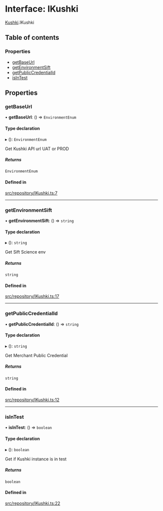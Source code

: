 # Interface: IKushki

[Kushki](../wiki/Kushki).IKushki

## Table of contents

### Properties

- [getBaseUrl](../wiki/Kushki.IKushki#getbaseurl)
- [getEnvironmentSift](../wiki/Kushki.IKushki#getenvironmentsift)
- [getPublicCredentialId](../wiki/Kushki.IKushki#getpubliccredentialid)
- [isInTest](../wiki/Kushki.IKushki#isintest)

## Properties

### getBaseUrl

• **getBaseUrl**: () => `EnvironmentEnum`

#### Type declaration

▸ (): `EnvironmentEnum`

Get Kushki API url UAT or PROD

##### Returns

`EnvironmentEnum`

#### Defined in

[src/repository/IKushki.ts:7](https://github.com/ksh-js-sdk-dev/kushki-js-sdk/blob/58b0a1b/src/repository/IKushki.ts#L7)

___

### getEnvironmentSift

• **getEnvironmentSift**: () => `string`

#### Type declaration

▸ (): `string`

Get Sift Science env

##### Returns

`string`

#### Defined in

[src/repository/IKushki.ts:17](https://github.com/ksh-js-sdk-dev/kushki-js-sdk/blob/58b0a1b/src/repository/IKushki.ts#L17)

___

### getPublicCredentialId

• **getPublicCredentialId**: () => `string`

#### Type declaration

▸ (): `string`

Get Merchant Public Credential

##### Returns

`string`

#### Defined in

[src/repository/IKushki.ts:12](https://github.com/ksh-js-sdk-dev/kushki-js-sdk/blob/58b0a1b/src/repository/IKushki.ts#L12)

___

### isInTest

• **isInTest**: () => `boolean`

#### Type declaration

▸ (): `boolean`

Get if Kushki instance is in test

##### Returns

`boolean`

#### Defined in

[src/repository/IKushki.ts:22](https://github.com/ksh-js-sdk-dev/kushki-js-sdk/blob/58b0a1b/src/repository/IKushki.ts#L22)

